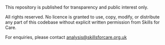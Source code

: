 This repository is published for transparency and public interest only.

All rights reserved. No licence is granted to use, copy, modify, or distribute any part of this codebase without explicit written permission from Skills for Care.

For enquiries, please contact [analysis@skillsforcare.org.uk](mailto:analysis@skillsforcare.org.uk)
